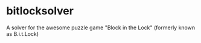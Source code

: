 # bitlocksolver
A solver for the awesome puzzle game "Block in the Lock" (formerly known as B.i.t.Lock)
